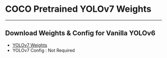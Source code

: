 # COCO Pretrained YOLOv7 Weights
---
## Download Weights & Config for Vanilla YOLOv6
- [YOLOv7 Weights](https://github.com/WongKinYiu/yolov7/tree/main?tab=readme-ov-file#:~:text=Performance-,MS%20COCO,-Model)
- YOLOv7 Config : Not Required
